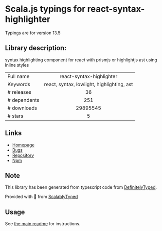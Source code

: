 
# Scala.js typings for react-syntax-highlighter

Typings are for version 13.5

## Library description:
syntax highlighting component for react with prismjs or highlightjs ast using inline styles

|                    |                 |
| ------------------ | :-------------: |
| Full name          | react-syntax-highlighter |
| Keywords           | react, syntax, lowlight, highlighting, ast |
| # releases         | 36 |
| # dependents       | 251 |
| # downloads        | 29895545 |
| # stars            | 5 |

## Links
- [Homepage](https://github.com/conorhastings/react-syntax-highlighter#readme)
- [Bugs](https://github.com/conorhastings/react-syntax-highlighter/issues)
- [Repository](https://github.com/conorhastings/react-syntax-highlighter)
- [Npm](https://www.npmjs.com/package/react-syntax-highlighter)
    


## Note
This library has been generated from typescript code from [DefinitelyTyped](https://definitelytyped.org).

Provided with :purple_heart: from [ScalablyTyped](https://github.com/oyvindberg/ScalablyTyped)

## Usage
See [the main readme](../../readme.md) for instructions.


